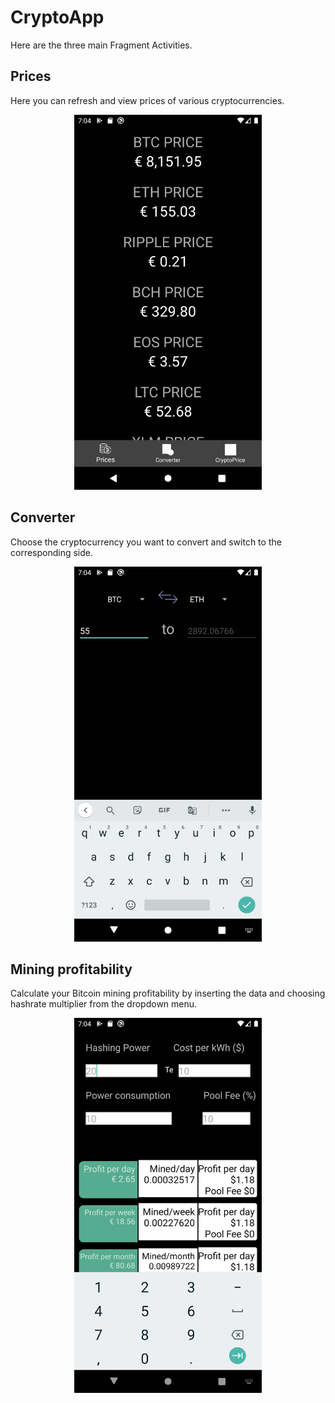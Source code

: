 # CryptoApp
Here are the three main Fragment Activities.

## Prices
Here you can refresh and view prices of various cryptocurrencies.

<p align="center">
  <img src="images/prices.png" alt="Prices" width="300">
</p>

## Converter

Choose the cryptocurrency you want to convert and switch to the corresponding side.

<p align="center">
  <img src="images/converter.png" alt="Converter" width="300">
</p>

## Mining profitability

Calculate your Bitcoin mining profitability by inserting the data and choosing hashrate multiplier from the dropdown menu.

<p align="center">
  <img src="images/profitability.png" alt="Profitability" width="300">
</p>

